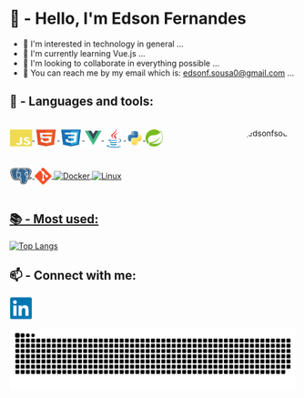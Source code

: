 # 👋 - Hello, I'm Edson Fernandes
- 👀 I'm interested in technology in general ...
- 🌱 I'm currently learning Vue.js ...
- 💞️ I'm looking to collaborate in everything possible ...
- 📧 You can reach me by my email which is: edsonf.sousa0@gmail.com ...

## 👾 - Languages and tools:

<div style="display: inline_block"><br>
  <a href="https://github.com/edsonfsousa">
  <img align="center" alt="JavaScript" height="30" width="40" src="https://raw.githubusercontent.com/devicons/devicon/master/icons/javascript/javascript-plain.svg">
  <img align="center" alt="HTML" height="30" width="40" src="https://raw.githubusercontent.com/devicons/devicon/master/icons/html5/html5-original.svg">
  <img align="center" alt="CSS" height="30" width="40" src="https://raw.githubusercontent.com/devicons/devicon/master/icons/css3/css3-original.svg">
  <img align="center" alt="Vuejs" heigth="30" width="30" src="https://raw.githubusercontent.com/devicons/devicon/master/icons/vuejs/vuejs-original.svg">   
  <img align="center" alt="Java" heigth="30" width="35" src="https://raw.githubusercontent.com/devicons/devicon/master/icons/java/java-original.svg">
  <img align="center" alt="Python" heigth="30" width="30" src="https://raw.githubusercontent.com/devicons/devicon/master/icons/python/python-original.svg">
  <img align="center" alt="Spring" heigth="30" width="30" src="https://raw.githubusercontent.com/devicons/devicon/master/icons/spring/spring-original.svg">
  <img align="right" alt="edsonfsousa" height="190" style="border-radius:50px;" src="https://share-cdn.picrew.me/shareImg/org/202110/1300090_LzUcjYg7.png">
</div>
<br/>
    
<div style="display: inline_block"><br>
  <a href="https://github.com/edsonfsousa">
    <img align="center" alt="PoatgreSQL" height="30" width="40" src="https://raw.githubusercontent.com/devicons/devicon/master/icons/postgresql/postgresql-original.svg">
  <img align="center" alt="Git" heigth="30" width="30" src="https://raw.githubusercontent.com/devicons/devicon/master/icons/git/git-original.svg">
  <img align="center" alt="Docker" heigth="30" width="45" src="https://cdn.jsdelivr.net/gh/devicons/devicon/icons/docker/docker-original.svg">
  <img align="center" alt="Linux" heigth="30" width="30" src="https://cdn.jsdelivr.net/gh/devicons/devicon/icons/linux/linux-original.svg">
</div>

<br/>

## 📚 - Most used:
[![Top Langs](https://github-readme-stats.vercel.app/api/top-langs/?username=edsonfsousa&langs_count=4&layout=compact&theme=dracula)](https://github.com/edsonfsousa)

## 📫 - Connect with me:
<a href="https://www.linkedin.com/in/edson-fernandes-de-sousa-5528ab201?lipi=urn%3Ali%3Apage%3Ad_flagship3_profile_view_base_contact_details%3BWjDHGIO6TtWzGKjZhE9qWA%3D%3D" target="_blank">
<img align="center" alt="edson-linkedin" heigth="30" width="40" src="https://raw.githubusercontent.com/devicons/devicon/master/icons/linkedin/linkedin-original.svg" style="max-width:100%">
</a>

![Snake animation](https://github.com/edsonfsousa/edsonfsousa/blob/output/github-contribution-grid-snake.svg)
